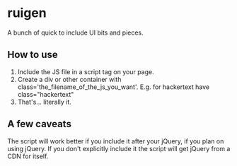 # ruigen
A bunch of quick to include UI bits and pieces.
## How to use
1. Include the JS file in a script tag on your page. 
2. Create a div or other container with class='the_filename_of_the_js_you_want'. E.g. for hackertext have class="hackertext"
3. That's... literally it. 
## A few caveats
The script will work better if you include it after your jQuery, if you plan on using jQuery. If you don't explicitly include it the script will get jQuery from a CDN for itself.
